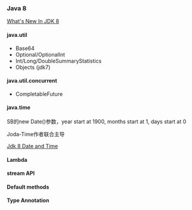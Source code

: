 ### Java 8

[What's New In JDK 8](http://www.oracle.com/technetwork/java/javase/8-whats-new-2157071.html)

#### java.util
* Base64
* Optional/OptionalInt
* Int/Long/DoubleSummaryStatistics
* Objects (jdk7)

#### java.util.concurrent
* CompletableFuture

#### java.time
SB的new Date()参数，year start at 1900, months start at 1, days start at 0

Joda-Time作者联合主导

[Jdk 8 Date and Time](http://www.oracle.com/technetwork/articles/java/jf14-date-time-2125367.html)

#### Lambda

#### stream API

#### Default methods

#### Type Annotation

